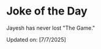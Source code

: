 # Joke of the Day

<!-- #joke -->
Jayesh has never lost "The Game."

Updated on: [7/7/2025]
<!-- #jokeEnd -->
